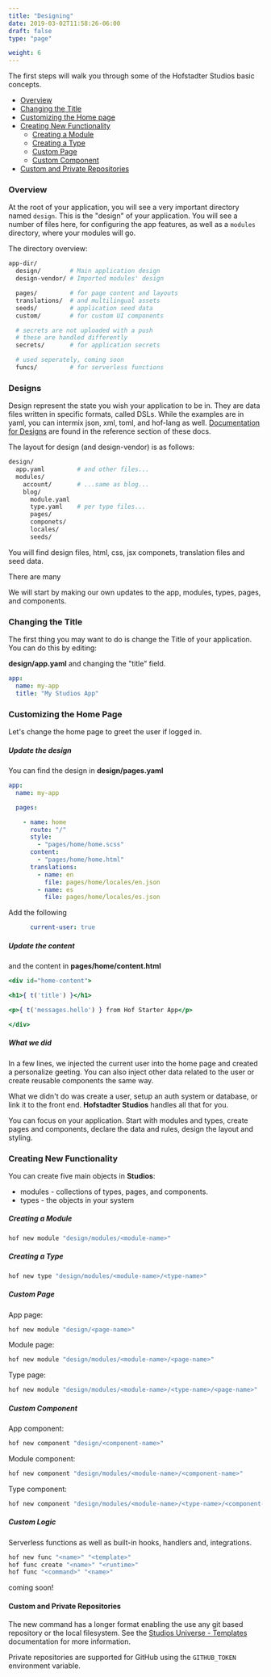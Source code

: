 ```yaml
---
title: "Designing"
date: 2019-03-02T11:58:26-06:00
draft: false
type: "page"

weight: 6
---
```


The first steps will walk you through some
of the Hofstadter Studios basic concepts.

- [Overview](#overview)
- [Changing the Title](#changing-the-title)
- [Customizing the Home page](#customizing-the-home-page)
- [Creating New Functionality](#creating-new-functionaliity)
  - [Creating a Module](#creating-a-module)
  - [Creating a Type](#creating-a-type)
  - [Custom Page](#custom-page)
  - [Custom Component](#custom-component)
- [Custom and Private Repositories](#custom-and-private-repositories)

### Overview

At the root of your application,
you will see a very important
directory named `design`.
This is the "design" of your application.
You will see a number of files here,
for configuring the app features,
as well as a `modules` directory,
where your modules will go.

The directory overview:

```sh
app-dir/
  design/        # Main application design
  design-vendor/ # Imported modules' design

  pages/         # for page content and layouts
  translations/  # and multilingual assets
  seeds/         # application seed data
  custom/        # for custom UI components

  # secrets are not uploaded with a push
  # these are handled differently
  secrets/       # for application secrets

  # used seperately, coming soon
  funcs/         # for serverless functions
```


### Designs

Design represent the state you wish your application to be in.
They are data files written in specific formats, called DSLs.
While the examples are in yaml, you can intermix json, xml, toml, and hof-lang as well.
[Documentation for Designs](/reference/designs) are found in the reference section of these docs.

The layout for design (and design-vendor) is as follows:

```sh
design/
  app.yaml         # and other files...
  modules/
    account/       # ...same as blog...
    blog/
      module.yaml
      type.yaml    # per type files...
      pages/
      componets/
      locales/
      seeds/
```

You will find design files, html, css, jsx componets, translation files and seed data.

There are many 

We will start by making our own updates to the app, modules, types, pages, and components.

### Changing the Title

The first thing you may want to do is
change the Title of your application.
You can do this by editing:

__design/app.yaml__ and changing the "title" field.

```yaml
app:
  name: my-app
  title: "My Studios App"
```

### Customizing the Home Page

Let's change the home page to
greet the user if logged in.

##### Update the design

You can find the design in __design/pages.yaml__

```yaml
app:
  name: my-app

  pages:

    - name: home
      route: "/"
      style:
        - "pages/home/home.scss"
      content:
        - "pages/home/home.html"
      translations:
        - name: en
          file: pages/home/locales/en.json
        - name: es
          file: pages/home/locales/es.json
```
Add the following
```yaml
      current-user: true
```

##### Update the content

and the content in __pages/home/content.html__

```jsx
<div id="home-content">

<h1>{ t('title') }</h1>

<p>{ t('messages.hello') } from Hof Starter App</p>

</div>
```

##### What we did

In a few lines,
we injected the current user into
the home page and created a personalize geeting.
You can also inject other data related to the user
or create reusable components the same way.

What we didn't do was create a user,
setup an auth system or database,
or link it to the front end.
__Hofstadter Studios__ handles all that for you.

You can focus on your application.
Start with modules and types,
create pages and components,
declare the data and rules,
design the layout and styling.


### Creating New Functionality

You can create five main objects in __Studios__:

- modules - collections of types, pages, and components.
- types - the objects in your system

##### Creating a Module

```sh
hof new module "design/modules/<module-name>"
```

##### Creating a Type

```sh
hof new type "design/modules/<module-name>/<type-name>"
```

##### Custom Page

App page:

```sh
hof new module "design/<page-name>"
```

Module page:

```sh
hof new module "design/modules/<module-name>/<page-name>"
```

Type page:

```sh
hof new module "design/modules/<module-name>/<type-name>/<page-name>"
```

##### Custom Component

App component:

```sh
hof new component "design/<component-name>"
```

Module component:

```sh
hof new component "design/modules/<module-name>/<component-name>"
```

Type component:

```sh
hof new component "design/modules/<module-name>/<type-name>/<component-name>"
```

##### Custom Logic

Serverless functions as well as built-in hooks, handlers and, integrations.

```sh
hof new func "<name>" "<template>"
hof func create "<name>" "<runtime>"
hof func "<command>" "<name>"
```

coming soon!


#### Custom and Private Repositories

The new command has a longer format enabling the use
any git based repository or the local filesystem.
See the [Studios Universe - Templates](/universe/templates) documentation for more information.

Private repositories are supported for GitHub using
the `GITHUB_TOKEN` environment variable.



